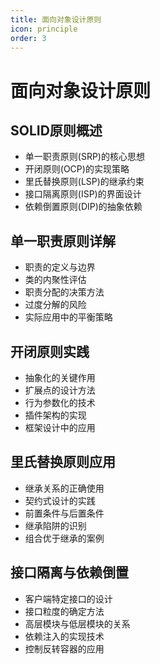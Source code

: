 ```yaml
---
title: 面向对象设计原则
icon: principle
order: 3
---
```


# 面向对象设计原则

## SOLID原则概述

- 单一职责原则(SRP)的核心思想
- 开闭原则(OCP)的实现策略
- 里氏替换原则(LSP)的继承约束
- 接口隔离原则(ISP)的界面设计
- 依赖倒置原则(DIP)的抽象依赖

## 单一职责原则详解

- 职责的定义与边界
- 类的内聚性评估
- 职责分配的决策方法
- 过度分解的风险
- 实际应用中的平衡策略

## 开闭原则实践

- 抽象化的关键作用
- 扩展点的设计方法
- 行为参数化的技术
- 插件架构的实现
- 框架设计中的应用

## 里氏替换原则应用

- 继承关系的正确使用
- 契约式设计的实践
- 前置条件与后置条件
- 继承陷阱的识别
- 组合优于继承的案例

## 接口隔离与依赖倒置

- 客户端特定接口的设计
- 接口粒度的确定方法
- 高层模块与低层模块的关系
- 依赖注入的实现技术
- 控制反转容器的应用
